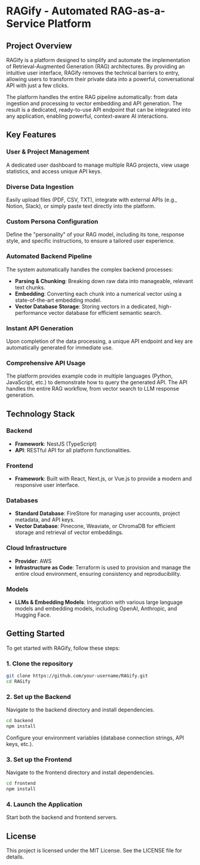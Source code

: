 # RAGify - Automated RAG-as-a-Service Platform

## Project Overview

RAGify is a platform designed to simplify and automate the implementation of Retrieval-Augmented Generation (RAG) architectures. By providing an intuitive user interface, RAGify removes the technical barriers to entry, allowing users to transform their private data into a powerful, conversational API with just a few clicks.

The platform handles the entire RAG pipeline automatically: from data ingestion and processing to vector embedding and API generation. The result is a dedicated, ready-to-use API endpoint that can be integrated into any application, enabling powerful, context-aware AI interactions.

## Key Features

### User & Project Management
A dedicated user dashboard to manage multiple RAG projects, view usage statistics, and access unique API keys.

### Diverse Data Ingestion
Easily upload files (PDF, CSV, TXT), integrate with external APIs (e.g., Notion, Slack), or simply paste text directly into the platform.

### Custom Persona Configuration
Define the "personality" of your RAG model, including its tone, response style, and specific instructions, to ensure a tailored user experience.

### Automated Backend Pipeline
The system automatically handles the complex backend processes:

- **Parsing & Chunking**: Breaking down raw data into manageable, relevant text chunks.
- **Embedding**: Converting each chunk into a numerical vector using a state-of-the-art embedding model.
- **Vector Database Storage**: Storing vectors in a dedicated, high-performance vector database for efficient semantic search.

### Instant API Generation
Upon completion of the data processing, a unique API endpoint and key are automatically generated for immediate use.

### Comprehensive API Usage
The platform provides example code in multiple languages (Python, JavaScript, etc.) to demonstrate how to query the generated API. The API handles the entire RAG workflow, from vector search to LLM response generation.

## Technology Stack

### Backend
- **Framework**: NestJS (TypeScript)
- **API**: RESTful API for all platform functionalities.

### Frontend
- **Framework**: Built with React, Next.js, or Vue.js to provide a modern and responsive user interface.

### Databases
- **Standard Database**: FireStore for managing user accounts, project metadata, and API keys.
- **Vector Database**: Pinecone, Weaviate, or ChromaDB for efficient storage and retrieval of vector embeddings.

### Cloud Infrastructure
- **Provider**: AWS
- **Infrastructure as Code**: Terraform is used to provision and manage the entire cloud environment, ensuring consistency and reproducibility.

### Models
- **LLMs & Embedding Models**: Integration with various large language models and embedding models, including OpenAI, Anthropic, and Hugging Face.

## Getting Started

To get started with RAGify, follow these steps:

### 1. Clone the repository
```bash
git clone https://github.com/your-username/RAGify.git
cd RAGify
```

### 2. Set up the Backend
Navigate to the backend directory and install dependencies.
```bash
cd backend
npm install
```
Configure your environment variables (database connection strings, API keys, etc.).

### 3. Set up the Frontend
Navigate to the frontend directory and install dependencies.
```bash
cd frontend
npm install
```

### 4. Launch the Application
Start both the backend and frontend servers.

## License

This project is licensed under the MIT License. See the LICENSE file for details.

